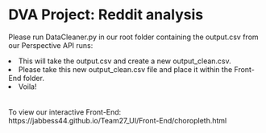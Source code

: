 # DVA Project: Reddit analysis

Please run DataCleaner.py in our root folder containing the output.csv from our Perspective API runs:<br>
<li>This will take the output.csv and create a new output_clean.csv.</li>
<li>Please take this new output_clean.csv file and place it within the Front-End folder.</li>
<li>Voila!</li>
<br>
<br>
To view our interactive Front-End: https://jabbess44.github.io/Team27_UI/Front-End/choropleth.html
